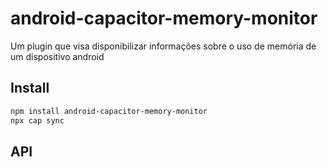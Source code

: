 # android-capacitor-memory-monitor

Um plugin que visa disponibilizar informações sobre o uso de memória de um dispositivo android

## Install

```bash
npm install android-capacitor-memory-monitor
npx cap sync
```

## API

<docgen-index></docgen-index>

<docgen-api>
<!-- run docgen to generate docs from the source -->
<!-- More info: https://github.com/ionic-team/capacitor-docgen -->
</docgen-api>

